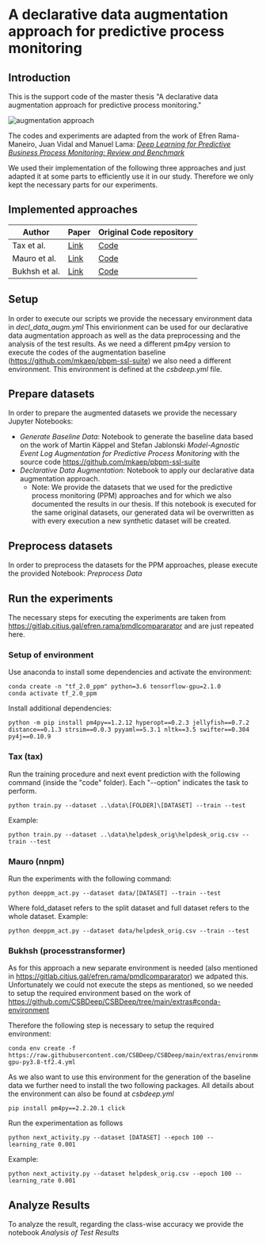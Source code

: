 # A declarative data augmentation approach for predictive process monitoring

## Introduction
This is the support code of the master thesis "A declarative data augmentation approach for predictive process monitoring."

![augmentation approach](https://github.com/user-attachments/assets/6c6fb37b-e013-4c95-992d-86c2e648bed9)

The codes and experiments are adapted from the work of Efren Rama-Maneiro, Juan Vidal and Manuel Lama: [_Deep Learning for Predictive Business Process Monitoring: Review and Benchmark_]([url](https://gitlab.citius.gal/efren.rama/pmdlcompararator))

We used their implementation of the following three approaches and just adapted it at some parts to efficiently use it in our study. Therefore we only kept the necessary parts for our experiments.

## Implemented approaches

| Author | Paper | Original Code repository |
| --------------- | --------------- | --------------- |
| Tax et al.    | [Link]([url](https://arxiv.org/abs/1612.02130))     | [Code]([url](https://github.com/verenich/ProcessSequencePrediction))     |
| Mauro et al.    | [Link]([url](https://openreview.net/forum?id=OxYPkm8nGEq))     | [Code]([url](https://github.com/nicoladimauro/nnpm))     |
| Bukhsh et al.    | [Link]([url](https://arxiv.org/abs/2104.00721))    | [Code]([url](https://github.com/Zaharah/processtransformer))     |

## Setup
In order to execute our scripts we provide the necessary environment data in _decl_data_augm.yml_ This envirionment can be used for our declarative data augmentation approach as well as the data preprocessing and the analysis of the test results. As we need a different pm4py version to execute the codes of the augmentation baseline (https://github.com/mkaep/pbpm-ssl-suite) we also need a different environment. This environment is defined at the _csbdeep.yml_ file.


## Prepare datasets

In order to prepare the augmented datasets we provide the necessary Jupyter Notebooks:
* _Generate Baseline Data_: Notebook to generate the baseline data based on the work of Martin Käppel and Stefan Jablonski _Model-Agnostic Event Log Augmentation for Predictive Process Monitoring_ with the source code https://github.com/mkaep/pbpm-ssl-suite
* _Declarative Data Augmentation_: Notebook to apply our declarative data augmentation approach.
  * Note: We provide the datasets that we used for the predictive process monitoring (PPM) approaches and for which we also documented the results in our thesis. If this notebook is executed for the same original datasets, our generated data wil be overwritten as with every execution a new synthetic dataset will be created.

## Preprocess datasets
In order to preprocess the datasets for the PPM approaches, please execute the provided Notebook: _Preprocess Data_

## Run the experiments
The necessary steps for executing the experiments are taken from https://gitlab.citius.gal/efren.rama/pmdlcompararator and are just repeated here.

### Setup of environment
Use anaconda to install some dependencies and activate the environment:

    conda create -n "tf_2.0_ppm" python=3.6 tensorflow-gpu=2.1.0
    conda activate tf_2.0_ppm

Install additional dependencies:

    python -m pip install pm4py==1.2.12 hyperopt==0.2.3 jellyfish==0.7.2 distance==0.1.3 strsim==0.0.3 pyyaml==5.3.1 nltk==3.5 swifter==0.304 py4j==0.10.9

### Tax (tax)
Run the training procedure and next event prediction with the following command (inside the "code" folder). Each "--option" indicates the task to perform.

    python train.py --dataset ..\data\[FOLDER]\[DATASET] --train --test
    
Example:

	python train.py --dataset ..\data\helpdesk_orig\helpdesk_orig.csv --train --test


### Mauro (nnpm)
Run the experiments with the following command:

    python deeppm_act.py --dataset data/[DATASET] --train --test

Where fold_dataset refers to the split dataset and full dataset refers to the whole dataset. Example:

	python deeppm_act.py --dataset data/helpdesk_orig.csv --train --test

### Bukhsh (processtransformer)
As for this approach a new separate environment is needed (also mentioned in https://gitlab.citius.gal/efren.rama/pmdlcompararator) we adpated this. Unfortunately we could not execute the steps as mentioned, so we needed to setup the required environment based on the work of https://github.com/CSBDeep/CSBDeep/tree/main/extras#conda-environment

Therefore the following step is necessary to setup the required environment:

	conda env create -f https://raw.githubusercontent.com/CSBDeep/CSBDeep/main/extras/environment-gpu-py3.8-tf2.4.yml

As we also want to use this environment for the generation of the baseline data we further need to install the two following packages. All details about the environment can also be found at _csbdeep.yml_

 	pip install pm4py==2.2.20.1 click


Run the experimentation as follows

	python next_activity.py --dataset [DATASET] --epoch 100 --learning_rate 0.001

Example:

	python next_activity.py --dataset helpdesk_orig.csv --epoch 100 --learning_rate 0.001


## Analyze Results
To analyze the result, regarding the class-wise accuracy we provide the notebook _Analysis of Test Results_


